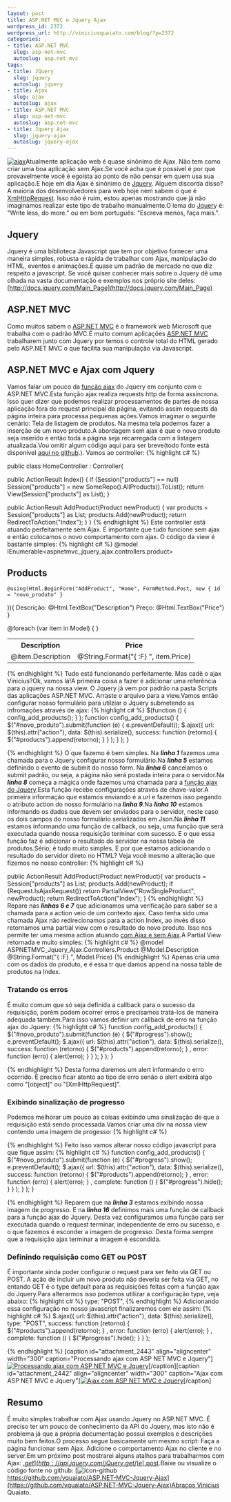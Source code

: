 ```yaml
--- 
layout: post
title: ASP.NET MVC e Jquery Ajax
wordpress_id: 2372
wordpress_url: http://viniciusquaiato.com/blog/?p=2372
categories: 
- title: ASP.NET MVC
  slug: asp-net-mvc
  autoslug: asp.net-mvc
tags: 
- title: JQuery
  slug: jquery
  autoslug: jquery
- title: Ajax
  slug: ajax
  autoslug: ajax
- title: ASP.NET MVC
  slug: asp-net-mvc
  autoslug: asp.net-mvc
- title: Jquery Ajax
  slug: jquery-ajax
  autoslug: jquery-ajax
---
```

[![](http://viniciusquaiato.com/blog/wp-content/uploads/2010/12/ajax-300x236.jpg "ajax")](http://viniciusquaiato.com/blog/wp-content/uploads/2010/12/ajax.jpg)Atualmente aplicação web é quase sinônimo de Ajax. Não tem como criar uma boa aplicação sem Ajax.Se você acha que é possível é por que provavelmente você é egoísta ao ponto de não pensar em quem usa sua aplicação.E hoje em dia Ajax é sinônimo de [Jquery](http://jquery.com). Alguém discorda disso?A maioria dos desenvolvedores para web hoje nem sabem o que é [XmlHttpRequest](http://www.w3.org/TR/XMLHttpRequest/). Isso não é ruim, estou apenas mostrando que já não imaginamos realizar este tipo de trabalho manualmente.O lema do [Jquer](http://jquery.com)y é: "Write less, do more." ou em bom português: "Escreva menos, faça mais.".

## Jquery
Jquery é uma biblioteca Javascript que tem por objetivo fornecer uma maneira simples, robusta e rápida de trabalhar com Ajax, manipulação do HTML, eventos e animações.É quase um padrão de mercado no que diz respeito a javascript. Se você quiser conhecer mais sobre o Jquery dê uma olhada na vasta documentação e exemplos nos próprio site deles: [http://docs.jquery.com/Main_Page](http://docs.jquery.com/Main_Page)

## ASP.NET MVC
Como muitos sabem o [ASP.NET MVC](http://asp.net/mvc) é o framework web Microsoft que trabalha com o padrão MVC.É muito comum aplicações [ASP.NET MVC](http://viniciusquaiato.com/blog/category/dotnet/asp-net-dotnet/asp-net-mvc/) trabalharem junto com Jquery por temos o controle total do HTML gerado pelo ASP.NET MVC o que facilita sua manipulação via Javascript.

## ASP.NET MVC e Ajax com Jquery
Vamos falar um pouco da [função ajax](http://api.jquery.com/jQuery.ajax/) do Jquery em conjunto com o ASP.NET MVC.Esta função ajax realiza requests http de forma assíncrona. Isso quer dizer que podemos realizar processamentos de partes de nossa aplicação fora do request principal da página, evitando assim requests da página inteira para processa pequenas ações.Vamos imaginar o seguinte cenário: Tela de listagem de produtos. Na mesma tela podemos fazer a inserção de um novo produto.A abordagem sem ajax é que o novo produto seja inserido e então toda a página seja recarregada com a listagem atualizada.Vou omitir algum código aqui para ser breve(todo fonte está disponível [aqui no github](https://github.com/vquaiato/ASP.NET-MVC-Jquery-Ajax).). Vamos ao controller:
{% highlight c# %}

public class HomeController : Controller{    

public ActionResult Index()    {        if (Session["products"] == null)            Session["products"] = new SomeRepo().AllProducts().ToList();
    return View(Session["products"] as List<product>);
    }
    
public ActionResult AddProduct(Product newProduct)    {
var products = Session["products"] as List<product>;
    products.Add(newProduct);
    return RedirectToAction("Index");
    }
}
</product></product>
{% endhighlight %}
Este controller está atuando perfeitamente sem Ajax. É importante que tudo funcione sem ajax e então colocamos o novo comportamento com ajax. O código da view é bastante simples:
{% highlight c# %}
@model IEnumerable<aspnetmvc_jquery_ajax.controllers.product>

## Products

    @using(Html.BeginForm("AddProduct", "Home", FormMethod.Post, new { id = "novo_produto" }
)){        Descrição:        @Html.TextBox("Description")        Preço:        @Html.TextBox("Price")             }

<table>    <tr>        <th>            Description        </th>        <th>            Price        </th>    </tr>    @foreach (var item in Model)    {        <tr>            <td>                @item.Description            </td>            <td>                @String.Format("{
:F}
", item.Price)            </td>        </tr>    }
</table></aspnetmvc_jquery_ajax.controllers.product>
{% endhighlight %}
Tudo está funcionando perfeitamente. Mas cadê o ajax Vinicius?Ok, vamos lá!A primeira coisa a fazer é adicionar uma referência para o jquery na nossa view. O Jquery já vem por padrão na pasta Scripts das aplicações ASP.NET MVC. Arraste o arquivo para a view.Vamos então configurar nosso formulário para utilziar o Jquery submetendo as infromações através de ajax:
{% highlight c# %}
$(function () {    config_add_products();
    }
);
    function config_add_products() {    $("#novo_produto").submit(function (e) {        e.preventDefault();
    $.ajax({            url: $(this).attr("action"),            data: $(this).serialize(),            success: function (retorno) {                $("#products").append(retorno);
    }
        }
);
    }
);
    }

{% endhighlight %}
O que fazemo é bem simples. Na **_linha 1_** fazemos uma chamada para o Jquery configurar nosso formulário.Na **_linha 5_** estamos definindo o evento de submit do nosso form. Na **_linha 6_** cancelamos o submit padrão, ou seja, a página não será postada inteira para o servidor.Na **_linha 8_** começa a mágica onde fazemos uma chamada para a [função ajax do Jquery](http://api.jquery.com/jQuery.ajax/).Esta função recebe configurações através de chave-valor.A primeira informação que estamos enviando é a url e fazemos isso pegando o atributo action do nosso formulário na **_linha 9_**.Na **_linha 10_** estamos informando os dados que devem ser enviados para o servidor, neste caso os dois campos do nosso formulário serializados em Json.Na **_linha 11_** estamos informando uma função de callback, ou seja, uma função que será executada quando nossa requisição terminar com sucesso. E o que essa função faz é adicionar o resultado do servidor na nossa tabela de produtos.Sério, é tudo muito simples. E por que estamos adicionando o resultado do servidor direto no HTML? Veja você mesmo a alteração que fizemos no nosso controller:
{% highlight c# %}

public ActionResult AddProduct(Product newProduct){
var products = Session["products"] as List<product>;
    products.Add(newProduct);
    if (Request.IsAjaxRequest())        return PartialView("RowSingleProduct", newProduct);
    return RedirectToAction("Index");
    }
</product>
{% endhighlight %}
Repare nas **_linhas 6 e 7_** que adicionamos uma verificação para saber se a chamada para a action veio de um contexto ajax. Caso tenha sido uma chamada Ajax não redirecionamos para a action Index, ao invés disso retornamos uma partial view com o resultado do novo produto. Isso nos permite ter uma mesma action atuando [com Ajax e sem Ajax](http://viniciusquaiato.com/blog/asp-net-mvc-submit-com-ou-sem-ajax/).A Partial View retornada e muito simples:
{% highlight c# %}
@model ASPNETMVC_Jquery_Ajax.Controllers.Product<tr>    <td>        @Model.Description    </td>    <td>        @String.Format("{
:F}
", Model.Price)    </td></tr>
{% endhighlight %}
Apenas cria uma <tr> com os dados do produto, e é essa tr que damos append na nossa table de produtos na Index.

### Tratando os erros
É muito comum que só seja definida a callback para o sucesso da requisição, porém podem ocorrer erros e precisamos tratá-los de maneira adequada também.Para isso vamos definir um callback de erro na função ajax do Jquery:
{% highlight c# %}
function config_add_products() {    $("#novo_produto").submit(function (e) {        $("#progress").show();
    e.preventDefault();
    $.ajax({            url: $(this).attr("action"),            data: $(this).serialize(),            success: function (retorno) {                $("#products").append(retorno);
    }
,            error: function (erro) {                alert(erro);
    }
        }
);
    }
);
    }

{% endhighlight %}
Desta forma daremos um alert informando o erro ocorrido. É preciso ficar atento ao tipo de erro senão o alert exibirá algo como "[object]" ou "[XmlHttpRequest]".

### Exibindo sinalização de progresso
Podemos melhorar um pouco as coisas exibindo uma sinalização de que a requisição está sendo processada.Vamos criar uma div na nossa view contendo uma imagem de progesso:
{% highlight c# %}
<div id="progress" style="display: none;
    ">    ![](/images/progress.gif)</div>
{% endhighlight %}
Feito isso vamos alterar nosso código javascript para que fique assim:
{% highlight c# %}
function config_add_products() {    $("#novo_produto").submit(function (e) {        $("#progress").show();
    e.preventDefault();
    $.ajax({            url: $(this).attr("action"),            data: $(this).serialize(),            success: function (retorno) {                $("#products").append(retorno);
    }
,            error: function (erro) {                alert(erro);
    }
,            complete: function () {                $("#progress").hide();
    }
        }
);
    }
);
    }

{% endhighlight %}
Reparem que na **_linha 3_** estamos exibindo nossa imagem de progresso. E na **_linha 16_** definimos mais uma função de callback para a função ajax do Jquery. Desta vez configuramos uma função para ser executada quando o request terminar, independente de erro ou sucesso, e o que fazemos é esconder a imagem de progresso. Desta forma sempre que a requisição ajax terminar a imagem é escondida.

### Definindo requisição como GET ou POST
É importante ainda poder configurar o request para ser feito via GET ou POST. A ação de incluir um novo produto não deveria ser feita via GET, no entando GET é o type default para as requisições feitas com a função ajax do Jquery.Para alterarmos isso podemos utilizar a configuração type, veja abaixo:
{% highlight c# %}
type: "POST",
{% endhighlight %}
Adicionando essa configuração no nosso javascript finalizaremos com ele assim:
{% highlight c# %}
$.ajax({    url: $(this).attr("action"),    data: $(this).serialize(),    type: "POST",    success: function (retorno) {        $("#products").append(retorno);
    }
,    error: function (erro) {        alert(erro);
    }
,    complete: function () {        $("#progress").hide();
    }
}
);
    
{% endhighlight %}
[caption id="attachment_2443" align="aligncenter" width="300" caption="Processando ajax com ASP NET MVC e Jquery"][![Processando ajax com ASP NET MVC e Jquery](http://viniciusquaiato.com/blog/wp-content/uploads/2010/12/Processando-ajax-com-ASP-NET-MVC-e-Jquery-300x197.png "Processando ajax com ASP NET MVC e Jquery")](http://viniciusquaiato.com/blog/wp-content/uploads/2010/12/Processando-ajax-com-ASP-NET-MVC-e-Jquery.png)[/caption][caption id="attachment_2442" align="aligncenter" width="300" caption="Ajax com ASP NET MVC e Jquery"][![Ajax com ASP NET MVC e Jquery](http://viniciusquaiato.com/blog/wp-content/uploads/2010/12/Ajax-com-ASP-NET-MVC-e-Jquery-300x197.png "Ajax com ASP NET MVC e Jquery")](http://viniciusquaiato.com/blog/wp-content/uploads/2010/12/Ajax-com-ASP-NET-MVC-e-Jquery.png)[/caption]

## Resumo
É muito simples trabalhar com Ajax usando Jquery no ASP.NET MVC. É preciso ter um pouco de conhecimento da API do Jquery, mas isto não é problema já que a própria documentação possui exemplos e descrições muito bem feitos.O processo segue basicamente um mesmo script: Faça a página funcionar sem Ajax. Adicione o comportamento Ajax no cliente e no server.Em um próximo post mostrarei alguns atalhos para trabalharmos com Ajax: [$.get](http://api.jquery.com/jQuery.get/) e [$.post](http://api.jquery.com/jQuery.post/).Baixe ou visualize o código fonte no github: [![](http://viniciusquaiato.com/blog/wp-content/uploads/2010/12/icon-github1.png "icon-github")https://github.com/vquaiato/ASP.NET-MVC-Jquery-Ajax](https://github.com/vquaiato/ASP.NET-MVC-Jquery-Ajax)Abraços,Vinicius Quaiato.</tr>
